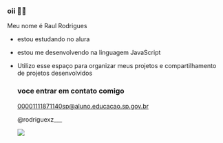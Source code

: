 ### oii 🤙💙

Meu nome é Raul Rodrigues

- estou estudando no alura
- estou me desenvolvendo na linguagem JavaScript
- Utilizo esse espaço para organizar meus projetos e compartilhamento de projetos desenvolvidos

  ### voce entrar em contato comigo

  00001111871140sp@aluno.educacao.sp.gov.br

  @rodriguexz___

  ![](https://media1.tenor.com/m/tJr565OBPJUAAAAC/messi-bar%C3%A7a.gif)
